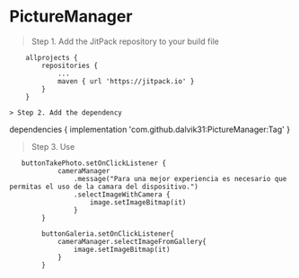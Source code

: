 # PictureManager

> Step 1. Add the JitPack repository to your build file

```
	allprojects {
		repositories {
			...
			maven { url 'https://jitpack.io' }
		}
	}

> Step 2. Add the dependency

```
dependencies {
	        implementation 'com.github.dalvik31:PictureManager:Tag'
	}

> Step 3. Use

```
   buttonTakePhoto.setOnClickListener {
            cameraManager
                .message("Para una mejor experiencia es necesario que permitas el uso de la camara del dispositivo.")
                .selectImageWithCamera {
                    image.setImageBitmap(it)
                }
        }

        buttonGaleria.setOnClickListener{
            cameraManager.selectImageFromGallery{
                image.setImageBitmap(it)
            }
        }


